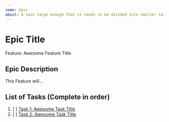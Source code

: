```yaml
---
name: Epic
about: A task large enough that it needs to be divided into smaller tasks. It will usually be labeled as `enhancement`.
---
```


<!-- Issue title should mirror the Epic Title. -->

# Epic Title

Feature: Awesome Feature Title

## Epic Description

This Feature will...

## List of Tasks (Complete in order)

1. [ ] [Task 1: Awesome Task Title](https://github.com/jadenstanton/ShareIt/issues/1)
2. [ ] [Task 2: Awesome Task Title](https://github.com/jadenstanton/ShareIt/issues/2)
